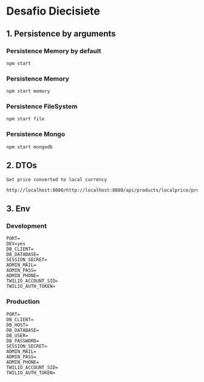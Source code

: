 # Desafio Diecisiete

## 1. Persistence by arguments

### Persistence Memory by default

```
npm start
```

### Persistence Memory

```
npm start memory
```

### Persistence FileSystem

```
npm start file
```

### Persistence Mongo

```
npm start mongodb
```

## 2. DTOs

`Get price converted to local currency`

```
http://localhost:8080/http://localhost:8080/api/products/localprice/products
```

## 3. Env

### Development

```
PORT=
DEV=yes
DB_CLIENT=
DB_DATABASE=
SESSION_SECRET=
ADMIN_MAIL=
ADMIN_PASS=
ADMIN_PHONE=
TWILIO_ACCOUNT_SID=
TWILIO_AUTH_TOKEN=
```

### Production

```
PORT=
DB_CLIENT=
DB_HOST=
DB_DATABASE=
DB_USER=
DB_PASSWORD=
SESSION_SECRET=
ADMIN_MAIL=
ADMIN_PASS=
ADMIN_PHONE=
TWILIO_ACCOUNT_SID=
TWILIO_AUTH_TOKEN=
```
